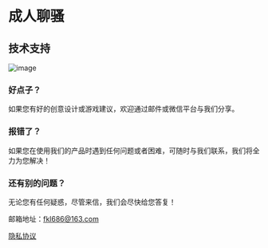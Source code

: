 # 成人聊骚

## 技术支持

 ![image](https://github.com/fkl686/chengrenmomoyue/raw/master/call_man.png)

### 好点子？

如果您有好的创意设计或游戏建议，欢迎通过邮件或微信平台与我们分享。

### 报错了？

如果您在使用我们的产品时遇到任何问题或者困难，可随时与我们联系，我们将全力为您解决！

### 还有别的问题？

无论您有任何疑惑，尽管来信，我们会尽快给您答复！

邮箱地址：fkl686@163.com

[隐私协议](https://raw.githubusercontent.com/fkl686/chengrenmomoyue/master/privacy.cmd)
